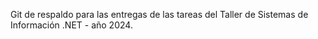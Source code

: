 Git de respaldo para las entregas de las tareas del Taller de Sistemas de Información .NET - año 2024.

